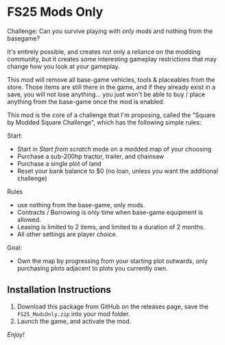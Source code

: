 # FS25 Mods Only
Challenge: Can you survive playing with _only mods_ and nothing from the basegame?

It's entirely possible, and creates not only a reliance on the modding community, but it creates some interesting gameplay restrictions that may change how you look at your gameplay.

This mod will remove all base-game vehicles, tools & placeables from the store. Those items are still there in the game, and if they already exist in a save, you will not lose anything... you just won't be able to buy / place anything from the base-game once the mod is enabled.

This mod is the core of a challenge that I'm proposing, called the "Square by Modded Square Challenge", which has the following simple rules:

Start:
- Start in _Start from scratch_ mode on a modded map of your choosing
- Purchase a sub-200hp tractor, trailer, and chainsaw
- Purchase a single plot of land
- Reset your bank balance to $0 (no loan, unless you want the additional challenge)

Rules
- use nothing from the base-game, only mods.
- Contracts / Borrowing is only time when base-game equipment is allowed.
- Leasing is limited to 2 items, and limited to a duration of 2 months.
- All other settings are player choice.

Goal:
- Own the map by progressing from your starting plot outwards, only purchasing plots adjacent to plots you currently own.

## Installation Instructions
1. Download this package from GitHub on the releases page, save the `FS25_ModsOnly.zip` into your mod folder.
2. Launch the game, and activate the mod.

_Enjoy!_
